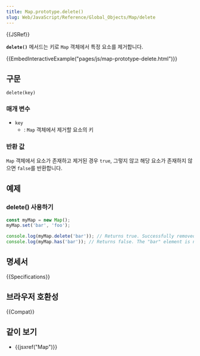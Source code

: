```yaml
---
title: Map.prototype.delete()
slug: Web/JavaScript/Reference/Global_Objects/Map/delete
---
```


{{JSRef}}

**`delete()`** 메서드는 키로 `Map` 객체에서 특정 요소를 제거합니다.

{{EmbedInteractiveExample("pages/js/map-prototype-delete.html")}}

## 구문

```js-nolint
delete(key)
```

### 매개 변수

- `key`
  - : `Map` 객체에서 제거할 요소의 키

### 반환 값

`Map` 객체에서 요소가 존재하고 제거된 경우 `true`, 그렇지 않고 해당 요소가 존재하지 않으면 `false`를 반환합니다.

## 예제

### delete() 사용하기

```js
const myMap = new Map();
myMap.set('bar', 'foo');

console.log(myMap.delete('bar')); // Returns true. Successfully removed.
console.log(myMap.has('bar')); // Returns false. The "bar" element is no longer present.
```

## 명세서

{{Specifications}}

## 브라우저 호환성

{{Compat}}

## 같이 보기

- {{jsxref("Map")}}

